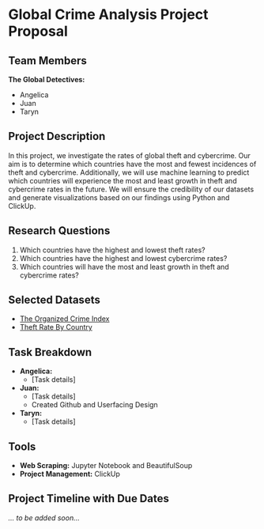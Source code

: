 # Global Crime Analysis Project Proposal

## Team Members
**The Global Detectives:**  
- Angelica
- Juan
- Taryn

## Project Description
In this project, we investigate the rates of global theft and cybercrime. Our aim is to determine which countries have the most and fewest incidences of theft and cybercrime. Additionally, we will use machine learning to predict which countries will experience the most and least growth in theft and cybercrime rates in the future. We will ensure the credibility of our datasets and generate visualizations based on our findings using Python and ClickUp.

## Research Questions
1. Which countries have the highest and lowest theft rates?
2. Which countries have the highest and lowest cybercrime rates?
3. Which countries will have the most and least growth in theft and cybercrime rates?

## Selected Datasets
- [The Organized Crime Index](https://ocindex.net/rankings?f=rankings&view=List)
- [Theft Rate By Country](https://www.theglobaleconomy.com/rankings/theft/)

## Task Breakdown
- **Angelica:**
  - [Task details]
- **Juan:**
  - [Task details]
  - Created Github and Userfacing Design
- **Taryn:**
  - [Task details]

## Tools
- **Web Scraping:** Jupyter Notebook and BeautifulSoup
- **Project Management:** ClickUp

## Project Timeline with Due Dates
*… to be added soon…*

